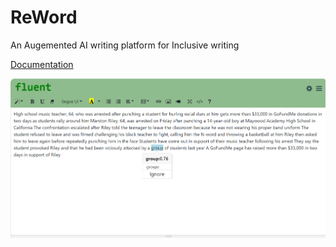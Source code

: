 # ReWord
An Augemented AI writing platform for Inclusive writing

[Documentation](https://docs.google.com/document/d/10pOoDpQd_PecVNWamPHbnEzI8njED3ZObazfZJyPVHk/edit?usp=sharing)

![teaser figure](teaser.png)